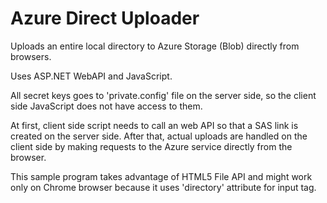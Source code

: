 ﻿# Azure Direct Uploader

Uploads an entire local directory to Azure Storage (Blob) directly from browsers.

Uses ASP.NET WebAPI and JavaScript.

All secret keys goes to 'private.config' file on the server side, so the client side JavaScript does not have access to them.

At first, client side script needs to call an web API so that a SAS link is created on the server side. After that, actual uploads are handled on the client side by making requests to the Azure service directly from the browser.

This sample program takes advantage of HTML5 File API and might work only on Chrome browser because it uses 'directory' attribute for input tag.

